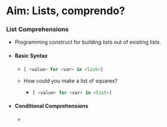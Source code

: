 # Aim: Lists, comprendo?

### List Comprehensions

- Programming construct for building lists out of existing lists.

- #### Basic Syntax

  - ```python
    [ <value> for <var> in <list>]
    ```

  - How could you make a list of squares?

    - ```python
      [ <value> for <var> in <list>]
      ```

- #### Conditional Comprehensions

  - ```python

    ```